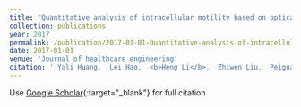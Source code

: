 ```yaml
---
title: "Quantitative analysis of intracellular motility based on optical flow model"
collection: publications
year: 2017
permalink: /publication/2017-01-01-Quantitative-analysis-of-intracellular-motility-based-on-optical-flow-model
date: 2017-01-01
venue: 'Journal of healthcare engineering'
citation: ' Yali Huang,  Lei Hao,  <b>Heng Li</b>,  Zhiwen Liu,  Peiguang Wang, &quot;Quantitative analysis of intracellular motility based on optical flow model.&quot; Journal of healthcare engineering, 2017.'
---
```

Use [Google Scholar](https://scholar.google.com/scholar?q=Quantitative+analysis+of+intracellular+motility+based+on+optical+flow+model){:target="_blank"} for full citation